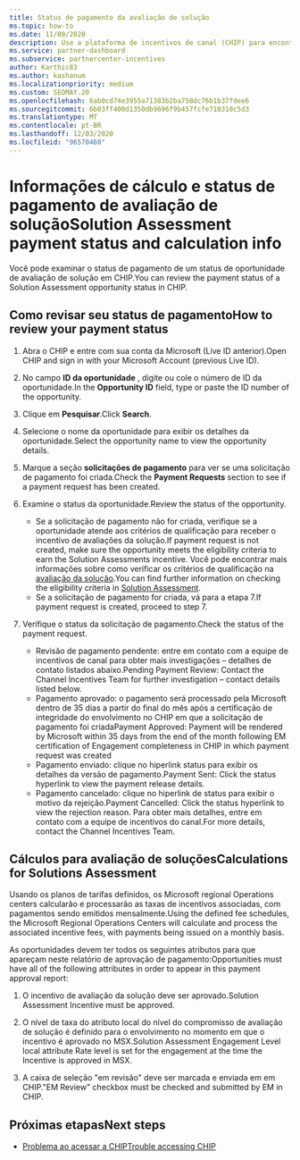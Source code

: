 ```yaml
---
title: Status de pagamento da avaliação de solução
ms.topic: how-to
ms.date: 11/09/2020
description: Use a plataforma de incentivos de canal (CHIP) para encontrar informações sobre oportunidades de avaliação da solução, seus cálculos e seu status de pagamento.
ms.service: partner-dashboard
ms.subservice: partnercenter-incentives
author: Karthic83
ms.author: kashanum
ms.localizationpriority: medium
ms.custom: SEOMAY.20
ms.openlocfilehash: 6ab0cd74e3955a71383b2ba758dc76b1b37fdee6
ms.sourcegitcommit: 6b03ff400d1350db9696f9b457fcfe710310c5d3
ms.translationtype: MT
ms.contentlocale: pt-BR
ms.lasthandoff: 12/03/2020
ms.locfileid: "96570460"
---
```

# <a name="solution-assessment-payment-status-and-calculation-info"></a><span data-ttu-id="11693-103">Informações de cálculo e status de pagamento de avaliação de solução</span><span class="sxs-lookup"><span data-stu-id="11693-103">Solution Assessment payment status and calculation info</span></span>

<span data-ttu-id="11693-104">Você pode examinar o status de pagamento de um status de oportunidade de avaliação de solução em CHIP.</span><span class="sxs-lookup"><span data-stu-id="11693-104">You can review the payment status of a Solution Assessment opportunity status in CHIP.</span></span>

## <a name="how-to-review-your-payment-status"></a><span data-ttu-id="11693-105">Como revisar seu status de pagamento</span><span class="sxs-lookup"><span data-stu-id="11693-105">How to review your payment status</span></span>

1. <span data-ttu-id="11693-106">Abra o CHIP e entre com sua conta da Microsoft (Live ID anterior).</span><span class="sxs-lookup"><span data-stu-id="11693-106">Open CHIP and sign in with your Microsoft Account (previous Live ID).</span></span>
2. <span data-ttu-id="11693-107">No campo **ID da oportunidade** , digite ou cole o número de ID da oportunidade.</span><span class="sxs-lookup"><span data-stu-id="11693-107">In the **Opportunity ID** field, type or paste the ID number of the opportunity.</span></span>
3. <span data-ttu-id="11693-108">Clique em **Pesquisar**.</span><span class="sxs-lookup"><span data-stu-id="11693-108">Click **Search**.</span></span>
4. <span data-ttu-id="11693-109">Selecione o nome da oportunidade para exibir os detalhes da oportunidade.</span><span class="sxs-lookup"><span data-stu-id="11693-109">Select the opportunity name to view the opportunity details.</span></span>
5. <span data-ttu-id="11693-110">Marque a seção **solicitações de pagamento** para ver se uma solicitação de pagamento foi criada.</span><span class="sxs-lookup"><span data-stu-id="11693-110">Check the **Payment Requests** section to see if a payment request has been created.</span></span>
6. <span data-ttu-id="11693-111">Examine o status da oportunidade.</span><span class="sxs-lookup"><span data-stu-id="11693-111">Review the status of the opportunity.</span></span>

    - <span data-ttu-id="11693-112">Se a solicitação de pagamento não for criada, verifique se a oportunidade atende aos critérios de qualificação para receber o incentivo de avaliações da solução.</span><span class="sxs-lookup"><span data-stu-id="11693-112">If payment request is not created, make sure the opportunity meets the eligibility criteria to earn the Solution Assessments incentive.</span></span> <span data-ttu-id="11693-113">Você pode encontrar mais informações sobre como verificar os critérios de qualificação na [avaliação da solução](chip-solution-assessment.md).</span><span class="sxs-lookup"><span data-stu-id="11693-113">You can find further information on checking the eligibility criteria in [Solution Assessment](chip-solution-assessment.md).</span></span>
    - <span data-ttu-id="11693-114">Se a solicitação de pagamento for criada, vá para a etapa 7.</span><span class="sxs-lookup"><span data-stu-id="11693-114">If payment request is created, proceed to step 7.</span></span>
7. <span data-ttu-id="11693-115">Verifique o status da solicitação de pagamento.</span><span class="sxs-lookup"><span data-stu-id="11693-115">Check the status of the payment request.</span></span>

    - <span data-ttu-id="11693-116">Revisão de pagamento pendente: entre em contato com a equipe de incentivos de canal para obter mais investigações – detalhes de contato listados abaixo.</span><span class="sxs-lookup"><span data-stu-id="11693-116">Pending Payment Review: Contact the Channel Incentives Team for further investigation – contact details listed below.</span></span>
    - <span data-ttu-id="11693-117">Pagamento aprovado: o pagamento será processado pela Microsoft dentro de 35 dias a partir do final do mês após a certificação de integridade do envolvimento no CHIP em que a solicitação de pagamento foi criada</span><span class="sxs-lookup"><span data-stu-id="11693-117">Payment Approved: Payment will be rendered by Microsoft within 35 days from the end of the month following EM certification of Engagement completeness in CHIP in which payment request was created</span></span>
    -  <span data-ttu-id="11693-118">Pagamento enviado: clique no hiperlink status para exibir os detalhes da versão de pagamento.</span><span class="sxs-lookup"><span data-stu-id="11693-118">Payment Sent: Click the status hyperlink to view the payment release details.</span></span>
    - <span data-ttu-id="11693-119">Pagamento cancelado: clique no hiperlink de status para exibir o motivo da rejeição.</span><span class="sxs-lookup"><span data-stu-id="11693-119">Payment Cancelled: Click the status hyperlink to view the rejection reason.</span></span> <span data-ttu-id="11693-120">Para obter mais detalhes, entre em contato com a equipe de incentivos do canal.</span><span class="sxs-lookup"><span data-stu-id="11693-120">For more details, contact the Channel Incentives Team.</span></span>

## <a name="calculations-for-solutions-assessment"></a><span data-ttu-id="11693-121">Cálculos para avaliação de soluções</span><span class="sxs-lookup"><span data-stu-id="11693-121">Calculations for Solutions Assessment</span></span>

<span data-ttu-id="11693-122">Usando os planos de tarifas definidos, os Microsoft regional Operations centers calcularão e processarão as taxas de incentivos associadas, com pagamentos sendo emitidos mensalmente.</span><span class="sxs-lookup"><span data-stu-id="11693-122">Using the defined fee schedules, the Microsoft Regional Operations Centers will calculate and process the associated incentive fees, with payments being issued on a monthly basis.</span></span>

<span data-ttu-id="11693-123">As oportunidades devem ter todos os seguintes atributos para que apareçam neste relatório de aprovação de pagamento:</span><span class="sxs-lookup"><span data-stu-id="11693-123">Opportunities must have all of the following attributes in order to appear in this payment approval report:</span></span>

1. <span data-ttu-id="11693-124">O incentivo de avaliação da solução deve ser aprovado.</span><span class="sxs-lookup"><span data-stu-id="11693-124">Solution Assessment Incentive must be approved.</span></span>

1. <span data-ttu-id="11693-125">O nível de taxa do atributo local do nível do compromisso de avaliação de solução é definido para o envolvimento no momento em que o incentivo é aprovado no MSX.</span><span class="sxs-lookup"><span data-stu-id="11693-125">Solution Assessment Engagement Level local attribute Rate level is set for the engagement at the time the Incentive is approved in MSX.</span></span>
 
1. <span data-ttu-id="11693-126">A caixa de seleção "em revisão" deve ser marcada e enviada em em CHIP.</span><span class="sxs-lookup"><span data-stu-id="11693-126">"EM Review" checkbox must be checked and submitted by EM in CHIP.</span></span>

## <a name="next-steps"></a><span data-ttu-id="11693-127">Próximas etapas</span><span class="sxs-lookup"><span data-stu-id="11693-127">Next steps</span></span>

- [<span data-ttu-id="11693-128">Problema ao acessar a CHIP</span><span class="sxs-lookup"><span data-stu-id="11693-128">Trouble accessing CHIP</span></span>](chip-access-trouble.md) 
